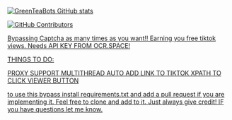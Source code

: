 [![GreenTeaBots GitHub stats](https://github-readme-stats.vercel.app/api?username=greenteabots)](https://github.com/anuraghazra/github-readme-stats)


<a href="https://github.com/anuraghazra/github-readme-stats/graphs/contributors">
      <img alt="GitHub Contributors" src="https://img.shields.io/github/contributors/anuraghazra/github-readme-stats" />

Bypassing Captcha as many times as you want!! Earning you free tiktok views. Needs API KEY FROM OCR.SPACE! 


THINGS TO DO: 

PROXY SUPPORT
MULTITHREAD
AUTO ADD LINK TO TIKTOK
XPATH TO CLICK VIEWER BUTTON


to use this bypass install requirements.txt and add a pull request if you are implementing it. Feel free to clone and add to it. Just always give credit! IF you have questions let me know.
